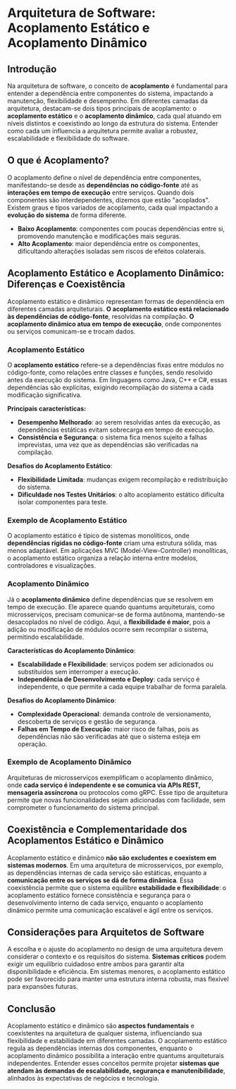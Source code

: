# Arquitetura de Software: Acoplamento Estático e Acoplamento Dinâmico

## Introdução

Na arquitetura de software, o conceito de **acoplamento** é fundamental para entender a dependência entre componentes do sistema, impactando a manutenção, flexibilidade e desempenho. Em diferentes camadas da arquitetura, destacam-se dois tipos principais de acoplamento: o **acoplamento estático** e o **acoplamento dinâmico**, cada qual atuando em níveis distintos e coexistindo ao longo da estrutura do sistema. Entender como cada um influencia a arquitetura permite avaliar a robustez, escalabilidade e flexibilidade do software.

## O que é Acoplamento?

O acoplamento define o nível de dependência entre componentes, manifestando-se desde as **dependências no código-fonte** até as **interações em tempo de execução** entre serviços. Quando dois componentes são interdependentes, dizemos que estão "acoplados". Existem graus e tipos variados de acoplamento, cada qual impactando a **evolução do sistema** de forma diferente.

- **Baixo Acoplamento**: componentes com poucas dependências entre si, promovendo manutenção e modificações mais seguras.
- **Alto Acoplamento**: maior dependência entre os componentes, dificultando alterações isoladas sem riscos de efeitos colaterais.

## Acoplamento Estático e Acoplamento Dinâmico: Diferenças e Coexistência

Acoplamento estático e dinâmico representam formas de dependência em diferentes camadas arquiteturais. **O acoplamento estático está relacionado às dependências de código-fonte**, resolvidas na compilação. **O acoplamento dinâmico atua em tempo de execução**, onde componentes ou serviços comunicam-se e trocam dados.

### Acoplamento Estático

O **acoplamento estático** refere-se a dependências fixas entre módulos no código-fonte, como relações entre classes e funções, sendo resolvido antes da execução do sistema. Em linguagens como Java, C++ e C#, essas dependências são explícitas, exigindo recompilação do sistema a cada modificação significativa.

**Principais características:**
- **Desempenho Melhorado**: ao serem resolvidas antes da execução, as dependências estáticas evitam sobrecarga em tempo de execução.
- **Consistência e Segurança**: o sistema fica menos sujeito a falhas imprevistas, uma vez que as dependências são verificadas na compilação.

**Desafios do Acoplamento Estático**:
- **Flexibilidade Limitada**: mudanças exigem recompilação e redistribuição do sistema.
- **Dificuldade nos Testes Unitários**: o alto acoplamento estático dificulta isolar componentes para teste.

### Exemplo de Acoplamento Estático

O acoplamento estático é típico de sistemas monolíticos, onde **dependências rígidas no código-fonte** criam uma estrutura sólida, mas menos adaptável. Em aplicações MVC (Model-View-Controller) monolíticas, o acoplamento estático organiza a relação interna entre modelos, controladores e visualizações.

### Acoplamento Dinâmico

Já o **acoplamento dinâmico** define dependências que se resolvem em tempo de execução. Ele aparece quando quantums arquiteturais, como microsserviços, precisam comunicar-se de forma autônoma, mantendo-se desacoplados no nível de código. Aqui, a **flexibilidade é maior**, pois a adição ou modificação de módulos ocorre sem recompilar o sistema, permitindo escalabilidade.

**Características do Acoplamento Dinâmico**:
- **Escalabilidade e Flexibilidade**: serviços podem ser adicionados ou substituídos sem interromper a execução.
- **Independência de Desenvolvimento e Deploy**: cada serviço é independente, o que permite a cada equipe trabalhar de forma paralela.

**Desafios do Acoplamento Dinâmico**:
- **Complexidade Operacional**: demanda controle de versionamento, descoberta de serviços e gestão de segurança.
- **Falhas em Tempo de Execução**: maior risco de falhas, pois as dependências não são verificadas até que o sistema esteja em operação.

### Exemplo de Acoplamento Dinâmico

Arquiteturas de microsserviços exemplificam o acoplamento dinâmico, onde **cada serviço é independente e se comunica via APIs REST, mensageria assíncrona** ou protocolos como gRPC. Esse tipo de arquitetura permite que novas funcionalidades sejam adicionadas com facilidade, sem comprometer o funcionamento do sistema principal.

## Coexistência e Complementaridade dos Acoplamentos Estático e Dinâmico

Acoplamento estático e dinâmico **não são excludentes e coexistem em sistemas modernos**. Em uma arquitetura de microsserviços, por exemplo, as dependências internas de cada serviço são estáticas, enquanto a **comunicação entre os serviços se dá de forma dinâmica**. Essa coexistência permite que o sistema equilibre **estabilidade e flexibilidade**: o acoplamento estático fornece consistência e segurança para o desenvolvimento interno de cada serviço, enquanto o acoplamento dinâmico permite uma comunicação escalável e ágil entre os serviços.

## Considerações para Arquitetos de Software

A escolha e o ajuste do acoplamento no design de uma arquitetura devem considerar o contexto e os requisitos do sistema. **Sistemas críticos** podem exigir um equilíbrio cuidadoso entre ambos para garantir alta disponibilidade e eficiência. Em sistemas menores, o acoplamento estático pode ser favorecido para manter uma estrutura interna robusta, mas flexível para expansões futuras.

## Conclusão

Acoplamento estático e dinâmico são **aspectos fundamentais** e coexistentes na arquitetura de qualquer sistema, influenciando sua flexibilidade e estabilidade em diferentes camadas. O acoplamento estático regula as dependências internas dos componentes, enquanto o acoplamento dinâmico possibilita a interação entre quantums arquiteturais independentes. Entender esses conceitos permite projetar **sistemas que atendam às demandas de escalabilidade, segurança e manutenibilidade**, alinhados às expectativas de negócios e tecnologia.
